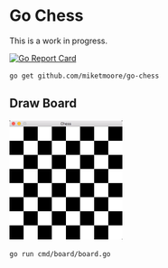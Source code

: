# Go Chess

This is a work in progress.

[![Go Report Card](https://goreportcard.com/badge/github.com/miketmoore/go-chess)](https://goreportcard.com/report/github.com/miketmoore/go-chess)

```
go get github.com/miketmoore/go-chess
```

## Draw Board

<img src="assets/screenshots/go-chess-board.png" width="200">

```
go run cmd/board/board.go
```
